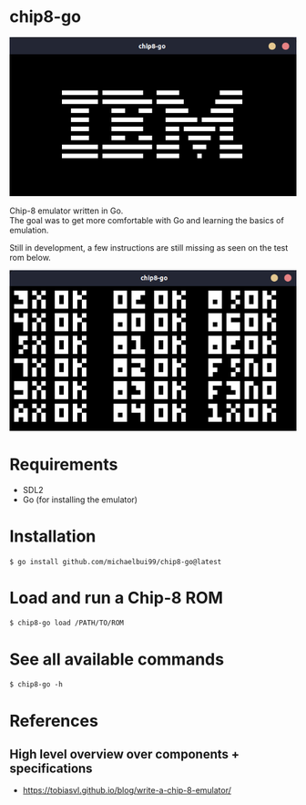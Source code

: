 # chip8-go

<img src="./doc/emulator_running_ibm_logo_program.png">

Chip-8 emulator written in Go.<br>
The goal was to get more comfortable with Go and learning the basics of emulation.

Still in development, a few instructions are still missing as seen on the test rom below. 

<img src="./doc/test_rom_result.png">

# Requirements

-   SDL2
-   Go (for installing the emulator)

# Installation

```console
$ go install github.com/michaelbui99/chip8-go@latest
```

# Load and run a Chip-8 ROM

```console
$ chip8-go load /PATH/TO/ROM
```

# See all available commands

```console
$ chip8-go -h
```

# References

## High level overview over components + specifications

-   https://tobiasvl.github.io/blog/write-a-chip-8-emulator/
